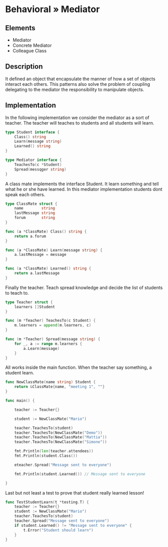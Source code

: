 # Behavioral » Mediator

## Elements

 - Mediator
 - Concrete Mediator
 - Colleague Class

## Description

It defined an object that encapsulate the manner of how a set of objects
interact each others. This patterns also solve the problem of coupling
delegating to the mediator the responsibility to manipulate objects.

## Implementation

In the following implementation we consider the mediator as a sort of teacher.
The teacher will teaches to students and all students will learn.

```go
type Student interface {
	Class() string
	Learn(message string)
	Learned() string
}

type Mediator interface {
	TeachesTo(c *Student)
	Spread(messqger string)
}
```

A class mate implements the interface Student. It learn something and tell what
  he or she have learned. In this mediator implementation students dont speak
  each others.

```go
type ClassMate struct {
	name        string
	lastMessage string
	forum       string
}

func (a *ClassMate) Class() string {
	return a.forum
}

func (a *ClassMate) Learn(message string) {
	a.lastMessage = message
}

func (a *ClassMate) Learned() string {
	return a.lastMessage
}
```

Finally the teacher. Teach spread knowledge and decide the list of students to
teach to.

```go
type Teacher struct {
	learners []Student
}

func (m *Teacher) TeachesTo(c Student) {
	m.learners = append(m.learners, c)
}

func (m *Teacher) Spread(message string) {
	for _, a := range m.learners {
		a.Learn(message)
	}
}
```

All works inside the main function. When the teacher say something, a student
learn.

```go
func NewClassMate(name string) Student {
	return &ClassMate{name, "meeting 1", ""}
}

func main() {

	teacher := Teacher{}

	student := NewClassMate("Mario")

	teacher.TeachesTo(student)
	teacher.TeachesTo(NewClassMate("Demo"))
	teacher.TeachesTo(NewClassMate("Mattia"))
	teacher.TeachesTo(NewClassMate("Simone"))

	fmt.Println(len(teacher.attendees))
	fmt.Println(student.Class())

	eteacher.Spread("Message sent to everyone")

	fmt.Println(student.Learned()) // Message sent to everyone

}
```

Last but not least a test to prove that student really learned lesson!


```go
func TestStudentLearn(t *testing.T) {
	teacher := Teacher{}
	student := NewClassMate("Mario")
	teacher.TeachesTo(student)
	teacher.Spread("Message sent to everyone")
	if student.Learned() != "Message sent to everyone" {
		t.Error("Student should learn")
	}
}
```
